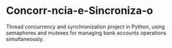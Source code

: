 # Concorr-ncia-e-Sincroniza-o
Thread concurrency and synchronization project in Python, using semaphores and mutexes for managing bank accounts operations simultaneously.

